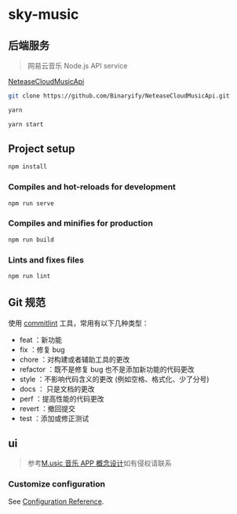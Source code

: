 # sky-music

## 后端服务

> 网易云音乐 Node.js API service

[NeteaseCloudMusicApi](https://github.com/Binaryify/NeteaseCloudMusicApi)

```bash
git clone https://github.com/Binaryify/NeteaseCloudMusicApi.git

yarn

yarn start
```

## Project setup

```bash
npm install
```

### Compiles and hot-reloads for development

```bash
npm run serve
```

### Compiles and minifies for production

```bash
npm run build
```

### Lints and fixes files

```bash
npm run lint
```

## Git 规范

使用 [commitlint](https://github.com/conventional-changelog/commitlint) 工具，常用有以下几种类型：

- feat ：新功能
- fix ：修复 bug
- chore ：对构建或者辅助工具的更改
- refactor ：既不是修复 bug 也不是添加新功能的代码更改
- style ：不影响代码含义的更改 (例如空格、格式化、少了分号)
- docs ： 只是文档的更改
- perf ：提高性能的代码更改
- revert ：撤回提交
- test ：添加或修正测试

## ui

> 参考[M.usic 音乐 APP 概念设计](https://www.ui.cn/detail/540793.html)如有侵权请联系

### Customize configuration

See [Configuration Reference](https://cli.vuejs.org/config/).
